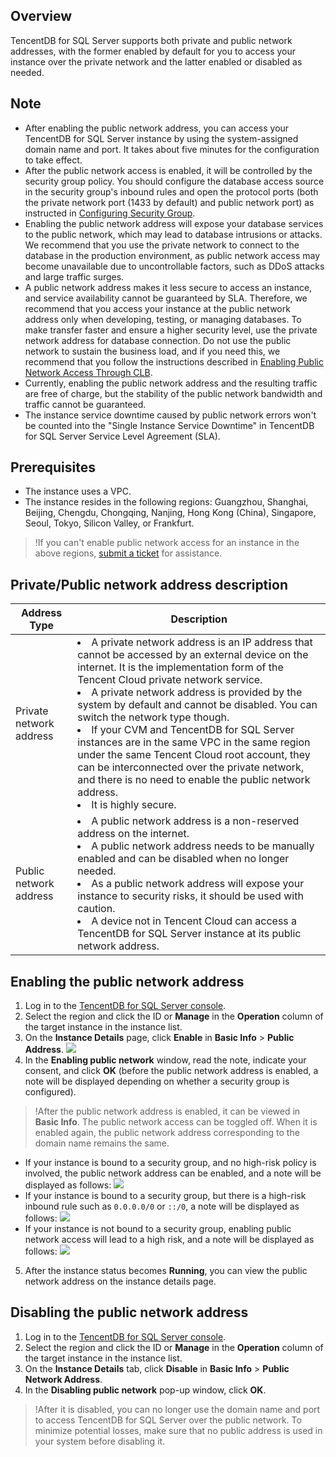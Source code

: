 ## Overview
TencentDB for SQL Server supports both private and public network addresses, with the former enabled by default for you to access your instance over the private network and the latter enabled or disabled as needed.

## Note
- After enabling the public network address, you can access your TencentDB for SQL Server instance by using the system-assigned domain name and port. It takes about five minutes for the configuration to take effect.
- After the public network access is enabled, it will be controlled by the security group policy. You should configure the database access source in the security group's inbound rules and open the protocol ports (both the private network port (1433 by default) and public network port) as instructed in [Configuring Security Group](https://intl.cloud.tencent.com/document/product/238/35789).
- Enabling the public network address will expose your database services to the public network, which may lead to database intrusions or attacks. We recommend that you use the private network to connect to the database in the production environment, as public network access may become unavailable due to uncontrollable factors, such as DDoS attacks and large traffic surges.
- A public network address makes it less secure to access an instance, and service availability cannot be guaranteed by SLA. Therefore, we recommend that you access your instance at the public network address only when developing, testing, or managing databases. To make transfer faster and ensure a higher security level, use the private network address for database connection. Do not use the public network to sustain the business load, and if you need this, we recommend that you follow the instructions described in [Enabling Public Network Access Through CLB](https://intl.cloud.tencent.com/document/product/238/48066).
- Currently, enabling the public network address and the resulting traffic are free of charge, but the stability of the public network bandwidth and traffic cannot be guaranteed.
- The instance service downtime caused by public network errors won't be counted into the "Single Instance Service Downtime" in TencentDB for SQL Server Service Level Agreement (SLA).

## Prerequisites
- The instance uses a VPC.
- The instance resides in the following regions: Guangzhou, Shanghai, Beijing, Chengdu, Chongqing, Nanjing, Hong Kong (China), Singapore, Seoul, Tokyo, Silicon Valley, or Frankfurt.
>!If you can't enable public network access for an instance in the above regions, [submit a ticket](https://console.cloud.tencent.com/workorder/category) for assistance.

## Private/Public network address description

| Address Type | Description | 
|---------|---------|
| Private network address | <li>A private network address is an IP address that cannot be accessed by an external device on the internet. It is the implementation form of the Tencent Cloud private network service.<li>A private network address is provided by the system by default and cannot be disabled. You can switch the network type though.<li>If your CVM and TencentDB for SQL Server instances are in the same VPC in the same region under the same Tencent Cloud root account, they can be interconnected over the private network, and there is no need to enable the public network address.<li>It is highly secure. | 
| Public network address | <li>A public network address is a non-reserved address on the internet. <li>A public network address needs to be manually enabled and can be disabled when no longer needed.<li>As a public network address will expose your instance to security risks, it should be used with caution.<li>A device not in Tencent Cloud can access a TencentDB for SQL Server instance at its public network address.</li>| 

## Enabling the public network address
1. Log in to the [TencentDB for SQL Server console](https://console.cloud.tencent.com/sqlserver).
2. Select the region and click the ID or **Manage** in the **Operation** column of the target instance in the instance list.
3. On the **Instance Details** page, click **Enable** in **Basic Info** > **Public Address**.
![](https://staticintl.cloudcachetci.com/yehe/backend-news/bavA661_16.png)
4. In the **Enabling public network** window, read the note, indicate your consent, and click **OK** (before the public network address is enabled, a note will be displayed depending on whether a security group is configured).
>!After the public network address is enabled, it can be viewed in **Basic Info**. The public network access can be toggled off. When it is enabled again, the public network address corresponding to the domain name remains the same.
>
 - If your instance is bound to a security group, and no high-risk policy is involved, the public network address can be enabled, and a note will be displayed as follows:
 ![](https://staticintl.cloudcachetci.com/yehe/backend-news/piu8537_17.png)
 - If your instance is bound to a security group, but there is a high-risk inbound rule such as `0.0.0.0/0` or `::/0`, a note will be displayed as follows:
 ![](https://staticintl.cloudcachetci.com/yehe/backend-news/8dne785_18.png) 
 - If your instance is not bound to a security group, enabling public network access will lead to a high risk, and a note will be displayed as follows:
 ![](https://staticintl.cloudcachetci.com/yehe/backend-news/kt4L915_19.png)
5. After the instance status becomes **Running**, you can view the public network address on the instance details page.

## Disabling the public network address
1. Log in to the [TencentDB for SQL Server console](https://console.cloud.tencent.com/sqlserver).
2. Select the region and click the ID or **Manage** in the **Operation** column of the target instance in the instance list.
3. On the **Instance Details** tab, click **Disable** in **Basic Info** > **Public Network Address**.
4. In the **Disabling public network** pop-up window, click **OK**.
>!After it is disabled, you can no longer use the domain name and port to access TencentDB for SQL Server over the public network. To minimize potential losses, make sure that no public address is used in your system before disabling it.
